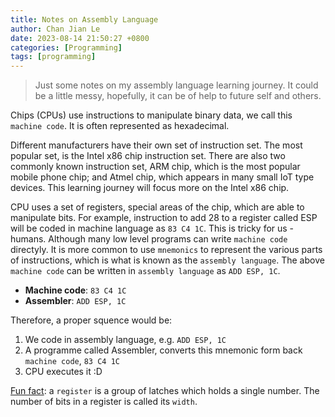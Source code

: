 ```yaml
---
title: Notes on Assembly Language
author: Chan Jian Le
date: 2023-08-14 21:50:27 +0800
categories: [Programming]
tags: [programming]
---
```


> Just some notes on my assembly language learning journey.
> It could be a little messy, hopefully, it can be of help to future self and others.

Chips (CPUs) use instructions to manipulate binary data,
we call this `machine code`. It is often represented as hexadecimal.


Different manufacturers have their own set of instruction set.
The most popular set, is the Intel x86 chip instruction set.
There are also two commonly known instruction set, ARM chip, which is the most popular mobile phone chip; 
and Atmel chip, which appears in many small IoT type devices.
This learning journey will focus more on the Intel x86 chip.


CPU uses a set of registers, special areas of the chip, which are able to manipulate bits.
For example, instruction to add 28 to a register called ESP will be coded in machine language
as `83 C4 1C`. This is tricky for us - humans. Although many low level programs can write `machine code` directyly.
It is more common to use `mnemonics` to represent the various parts of instructions,
which is what is known as the `assembly language`.
The above `machine code` can be written in `assembly language` as `ADD ESP, 1C`.
- **Machine code**: `83 C4 1C`
- **Assembler**: `ADD ESP, 1C`

Therefore, a proper squence would be:
1. We code in assembly language, e.g. `ADD ESP, 1C`
1. A programme called Assembler, converts this mnemonic form back `machine code`, `83 C4 1C`
1. CPU executes it :D

[Fun fact](https://www.youtube.com/watch?v=fpnE6UAfbtU&ab_channel=CrashCourse): a `register` is a group of latches which holds a single number. The number of bits in a register is called its `width`.
